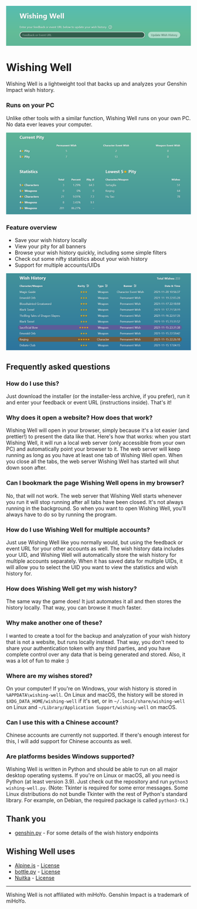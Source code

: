![Screenshot of the header](screenshots/screenshot_header.png)

# Wishing Well

Wishing Well is a lightweight tool that backs up and analyzes your Genshin Impact wish history.

### Runs on your PC

Unlike other tools with a similar function, Wishing Well runs on your own PC. No data ever leaves your computer.

![Screenshot of the statistics](screenshots/screenshot_statistics.png)

### Feature overview

- Save your wish history locally
- View your pity for all banners
- Browse your wish history quickly, including some simple filters
- Check out some nifty statistics about your wish history
- Support for multiple accounts/UIDs

![Screenshot of the wish history](screenshots/screenshot_wish_history.png)

## Frequently asked questions

### How do I use this?

Just download the installer (or the installer-less archive, if you prefer), run it and enter your feedback or event URL (instructions inside). That's it!

### Why does it open a website? How does that work?

Wishing Well will open in your browser, simply because it's a lot easier (and prettier!) to present the data like that. Here's how that works: when you start Wishing Well, it will run a local web server (only accessible from your own PC) and automatically point your browser to it. The web server will keep running as long as you have at least one tab of Wishing Well open. When you close all the tabs, the web server Wishing Well has started will shut down soon after.

### Can I bookmark the page Wishing Well opens in my browser?

No, that will not work. The web server that Wishing Well starts whenever you run it will stop running after all tabs have been closed. It's not always running in the background. So when you want to open Wishing Well, you'll always have to do so by running the program.

### How do I use Wishing Well for multiple accounts?

Just use Wishing Well like you normally would, but using the feedback or event URL for your other accounts as well. The wish history data includes your UID, and Wishing Well will automatically store the wish history for multiple accounts separately. When it has saved data for multiple UIDs, it will allow you to select the UID you want to view the statistics and wish history for.

### How does Wishing Well get my wish history?

The same way the game does! It just automates it all and then stores the history locally. That way, you can browse it much faster.

### Why make another one of these?

I wanted to create a tool for the backup and analyzation of your wish history that is not a website, but runs locally instead. That way, you don't need to share your authentication token with any third parties, and you have complete control over any data that is being generated and stored. Also, it was a lot of fun to make :)

### Where are my wishes stored?

On your computer! If you're on Windows, your wish history is stored in `%APPDATA\wishing-well`. On Linux and macOS, the history will be stored in `$XDG_DATA_HOME/wishing-well` if it's set, or in `~/.local/share/wishing-well` on Linux and `~/Library/Application Support/wishing-well` on macOS.

### Can I use this with a Chinese account?

Chinese accounts are currently not supported. If there's enough interest for this, I will add support for Chinese accounts as well.

### Are platforms besides Windows supported?

Wishing Well is written in Python and should be able to run on all major desktop operating systems. If you're on Linux or macOS, all you need is Python (at least version 3.9). Just check out the repository and run `python3 wishing-well.py`. (Note: Tkinter is required for some error messages. Some Linux distributions do not bundle Tkinter with the rest of Python's standard library. For example, on Debian, the required package is called `python3-tk`.)

## Thank you

- [genshin.py](https://github.com/thesadru/genshin.py) - For some details of the wish history endpoints

## Wishing Well uses

- [Alpine.js](https://github.com/alpinejs/alpine) - [License](3rd-party-licenses/LICENSE_alpinejs)
- [bottle.py](https://github.com/bottlepy/bottle) - [License](3rd-party-licenses/LICENSE_bottlepy)
- [Nuitka](https://github.com/Nuitka/Nuitka) - [License](3rd-party-licenses/LICENSE_Nuitka)

---
Wishing Well is not affiliated with miHoYo. Genshin Impact is a trademark of miHoYo.
